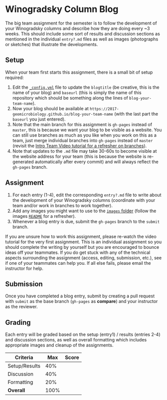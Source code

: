 # Winogradsky Column Blog

The big team assignment for the semester is to follow the development of your Winogradsky columns and describe how they are doing every ~3 weeks. This should include some sort of results and discussion sections as mentioned in the individual `entry?.md` files as well as images (photographs or sketches) that illustrate the developments.

## Setup

When your team first starts this assignment, there is a small bit of setup required:

1. Edit the [`_config.yml`](_config.yml) file to update the `blogtitle` (be creative, this is the name of your blog) and `baseurl` (this is simply the name of this repository which should be something along the lines of `blog-your-team-name`).
2. Now your blog should be available at `https://2017-geomicrobiology.github.io/blog-your-team-name` (with the last part the `baseurl` you just entered).
3. Note that the main branch for this assignment is `gh-pages` instead of `master`, this is because we want your blog to be visible as a website. You can still use branches as much as you like when you work on this as a team, just merge individual branches into `gh-pages` instead of `master` (revisit the [Intro Team Video tutorial for a refresher on branches](https://youtu.be/k2NjjQxFEuA)).
4. Note that updates to the `.md` file may take 30-60s to become visible at the website address for your team (this is because the website is re-generated automatically after every commit) and will always reflect the `gh-pages` branch.

## Assignment

1. For each entry (1-4), edit the corresponding `entry?.md` file to write about the development of your Winogradsky columns (coordinate with your team and/or work in branches to work together).
2. Add any images you might want to use to the [`images` folder](images) (follow the images [`README`](images/README.md) for a refresher).
3. Whenever a blog entry is due, submit the `gh-pages` branch to the `submit` branch.

If you are unsure how to work this assignment, please re-watch the video tutorial for the very first assignment. This is an individual assignment so you should complete the writing by yourself but you are encouraged to bounce ideas off your teammates. If you do get stuck with any of the technical aspects surrounding the assignment (access, editing, submission, etc.), see if one of your teammates can help you. If all else fails, please email the instructor for help.

## Submission

Once you have completed a blog entry, submit by creating a pull request with `submit` as the base branch (`gh-pages` as **compare**) and your instructor as the reviewer.

## Grading

Each entry will be graded based on the setup (entry1) / results (entries 2-4) and discussion sections, as well as overall formatting which includes appropriate images and cleanup of the assignments.

Criteria      | Max  | Score
--------------|------|------
Setup/Results | 40%  |
Discussion    | 40%  |
Formatting    | 20%  |
**Overall**   | 100% |
